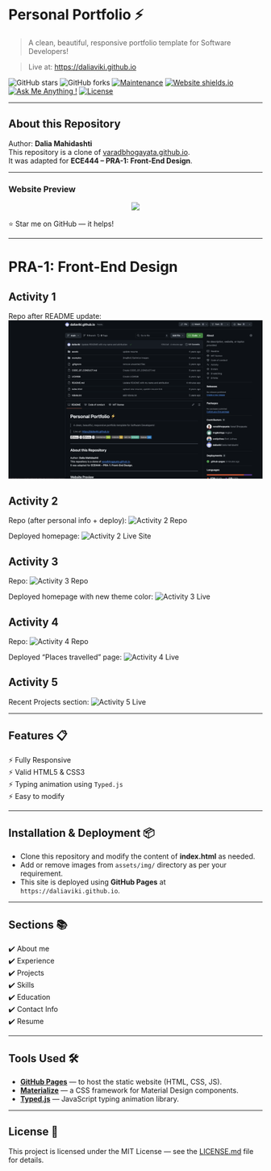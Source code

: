# Personal Portfolio ⚡️
> A clean, beautiful, responsive portfolio template for Software Developers!

> Live at: https://daliaviki.github.io

![GitHub stars](https://img.shields.io/github/stars/daliaviki/daliaviki.github.io) 
![GitHub forks](https://img.shields.io/github/forks/daliaviki/daliaviki.github.io)
[![Maintenance](https://img.shields.io/badge/maintained-yes-green.svg)](https://github.com/daliaviki/daliaviki.github.io/commits/main)
[![Website shields.io](https://img.shields.io/badge/website-up-yellow)](https://daliaviki.github.io)
[![Ask Me Anything !](https://img.shields.io/badge/ask%20me-linkedin-1abc9c.svg)](https://www.linkedin.com/in/YOUR-LINKEDIN-HERE/)
[![License](http://img.shields.io/:license-mit-blue.svg?style=flat-square)](http://badges.mit-license.org)

---

## About this Repository
Author: **Dalia Mahidashti**  
This repository is a clone of [varadbhogayata.github.io](https://github.com/varadbhogayata/varadbhogayata.github.io).  
It was adapted for **ECE444 – PRA-1: Front-End Design**.

---

### Website Preview
<p align="center"> 
  <kbd>
    <a href="https://daliaviki.github.io" target="_blank"><img src="examples/preview.gif">
  </a>
  </kbd>
</p>

:star: Star me on GitHub — it helps!

--- 
# PRA-1: Front-End Design

## Activity 1
Repo after README update:
![Activity 1 Repo Screenshot](screenshots/activity_1_screenshot.png)

## Activity 2
Repo (after personal info + deploy):
![Activity 2 Repo](screenshots/activity2-repo.png)

Deployed homepage:
![Activity 2 Live Site](screenshots/activity2-live.png)

## Activity 3
Repo:
![Activity 3 Repo](screenshots/activity3-repo.png)

Deployed homepage with new theme color:
![Activity 3 Live](screenshots/activity3-live.png)

## Activity 4
Repo:
![Activity 4 Repo](screenshots/activity4-repo.png)

Deployed “Places travelled” page:
![Activity 4 Live](screenshots/activity4-live.png)

## Activity 5
Recent Projects section:
![Activity 5 Live](screenshots/activity5-live.png)


---

## Features 📋
⚡️ Fully Responsive  
⚡️ Valid HTML5 & CSS3  
⚡️ Typing animation using `Typed.js`  
⚡️ Easy to modify  

---

## Installation & Deployment 📦
- Clone this repository and modify the content of **index.html** as needed.
- Add or remove images from `assets/img/` directory as per your requirement.
- This site is deployed using **GitHub Pages** at `https://daliaviki.github.io`.

---

## Sections 📚
✔️ About me  
✔️ Experience  
✔️ Projects  
✔️ Skills  
✔️ Education  
✔️ Contact Info  
✔️ Resume  

---

## Tools Used 🛠️
* [**GitHub Pages**](https://pages.github.com/) — to host the static website (HTML, CSS, JS).  
* [**Materialize**](https://materializecss.com/) — a CSS framework for Material Design components.  
* [**Typed.js**](https://mattboldt.com/demos/typed-js/) — JavaScript typing animation library.  

---

## License 📄
This project is licensed under the MIT License — see the [LICENSE.md](./LICENSE) file for details.
